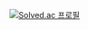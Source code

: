 [![Solved.ac 프로필](http://mazassumnida.wtf/api/generate_badge?boj=crushed7)](https://solved.ac/crushed7)
